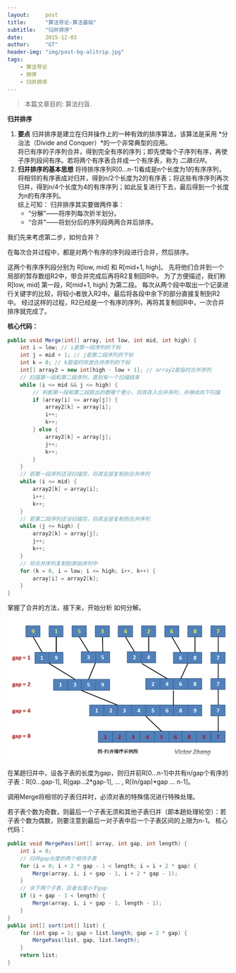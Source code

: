 ```yaml
---
layout:     post
title:      "算法导论-算法基础"
subtitle:   "归并排序"
date:       2015-12-03
author:     "GT"
header-img: "img/post-bg-alitrip.jpg"
tags:
    - 算法导论
    - 排序
    - 归并排序
---
```


> 本篇文章目的: 算法扫盲.


**归并排序**  

1. **要点**
归并排序是建立在归并操作上的一种有效的排序算法，该算法是采用 *分治法（Divide and Conquer）*的一个非常典型的应用。  
将已有序的子序列合并，得到完全有序的序列；即先使每个子序列有序，再使子序列段间有序。若将两个有序表合并成一个有序表，称为 *二路归并*。
2. **归并排序的基本思想**
将待排序序列R[0...n-1]看成是n个长度为1的有序序列，将相邻的有序表成对归并，得到n/2个长度为2的有序表；将这些有序序列再次归并，得到n/4个长度为4的有序序列；如此反复进行下去，最后得到一个长度为n的有序序列。  
综上可知：
	归并排序其实要做两件事：  
    - “分解”——将序列每次折半划分。  
    - “合并”——将划分后的序列段两两合并后排序。

我们先来考虑第二步，如何合并？

在每次合并过程中，都是对两个有序的序列段进行合并，然后排序。

这两个有序序列段分别为 R[low, mid] 和 R[mid+1, high]。
先将他们合并到一个局部的暂存数组R2中，带合并完成后再将R2复制回R中。
为了方便描述，我们称 R[low, mid] 第一段，R[mid+1, high] 为第二段。
每次从两个段中取出一个记录进行关键字的比较，将较小者放入R2中。最后将各段中余下的部分直接复制到R2中。
经过这样的过程，R2已经是一个有序的序列，再将其复制回R中，一次合并排序就完成了。

**核心代码：**

```java
public void Merge(int[] array, int low, int mid, int high) {
    int i = low; // i是第一段序列的下标
    int j = mid + 1; // j是第二段序列的下标
    int k = 0; // k是临时存放合并序列的下标
    int[] array2 = new int[high - low + 1]; // array2是临时合并序列
    // 扫描第一段和第二段序列，直到有一个扫描结束
    while (i <= mid && j <= high) {
        // 判断第一段和第二段取出的数哪个更小，将其存入合并序列，并继续向下扫描
        if (array[i] <= array[j]) {
            array2[k] = array[i];
            i++;
            k++;
        } else {
            array2[k] = array[j];
            j++;
            k++;
        }
    }
    // 若第一段序列还没扫描完，将其全部复制到合并序列
    while (i <= mid) {
        array2[k] = array[i];
        i++;
        k++;
    }
    // 若第二段序列还没扫描完，将其全部复制到合并序列
    while (j <= high) {
        array2[k] = array[j];
        j++;
        k++;
    }
    // 将合并序列复制到原始序列中
    for (k = 0, i = low; i <= high; i++, k++) {
        array[i] = array2[k];
    }
}
```

掌握了合并的方法，接下来，开始分析 如何分解。  

![img](/img/Introduction_to_Algorithms/20151203-002.png)

在某趟归并中，设各子表的长度为gap，则归并前R[0...n-1]中共有n/gap个有序的子表：R[0...gap-1], R[gap...2*gap-1], ... , R[(n/gap)*gap ... n-1]。

调用Merge将相邻的子表归并时，必须对表的特殊情况进行特殊处理。

若子表个数为奇数，则最后一个子表无须和其他子表归并（即本趟处理轮空）：若子表个数为偶数，则要注意到最后一对子表中后一个子表区间的上限为n-1。 
核心代码：

```java
public void MergePass(int[] array, int gap, int length) {
    int i = 0;
    // 归并gap长度的两个相邻子表
    for (i = 0; i + 2 * gap - 1 < length; i = i + 2 * gap) {
        Merge(array, i, i + gap - 1, i + 2 * gap - 1);
    }
    // 余下两个子表，后者长度小于gap
    if (i + gap - 1 < length) {
        Merge(array, i, i + gap - 1, length - 1);
    }
}
public int[] sort(int[] list) {
    for (int gap = 1; gap < list.length; gap = 2 * gap) {
        MergePass(list, gap, list.length);
    }
    return list;
}
```






